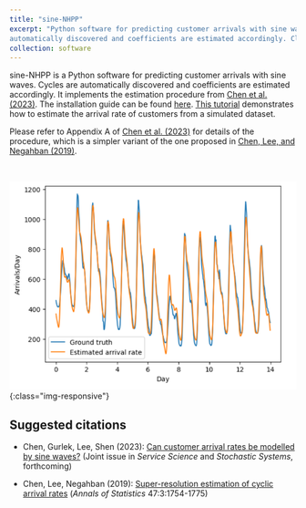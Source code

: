 ```yaml
---
title: "sine-NHPP"
excerpt: "Python software for predicting customer arrivals with sine waves. Cycles are
automatically discovered and coefficients are estimated accordingly. Click on the title to read more. <br/><img src='/images/sineNHPP.png'  width = '500'>"
collection: software
---
```


sine-NHPP is a Python software for predicting customer arrivals with sine waves. Cycles are
automatically discovered and coefficients are estimated accordingly. It implements the estimation procedure from [Chen et al. (2023)](#suggested-citations).
The installation guide can be found [here](https://github.com/rgurlek/sine-NHPP#configuring-the-python-environment).
[This tutorial](https://rgurlek.github.io/sine-NHPP/) demonstrates how to estimate the arrival rate of customers from a simulated dataset.

Please refer to Appendix A of [Chen et al. (2023)](#suggested-citations) for details of the procedure,
which is a simpler variant of the one proposed in [Chen, Lee, and Negahban (2019)](#suggested-citations).

<br/>

![](/images/sineNHPP.png){:class="img-responsive"}

## Suggested citations
- Chen, Gurlek, Lee, Shen (2023): [Can customer arrival rates be modelled by sine waves?](https://papers.ssrn.com/sol3/papers.cfm?abstract_id=3125120) (Joint issue in *Service Science* and *Stochastic Systems*, forthcoming)

- Chen, Lee, Negahban (2019): [Super-resolution estimation of cyclic arrival rates](https://projecteuclid.org/journals/annals-of-statistics/volume-47/issue-3/Super-resolution-estimation-of-cyclic-arrival-rates/10.1214/18-AOS1736.full) (*Annals of Statistics*  47:3:1754-1775)